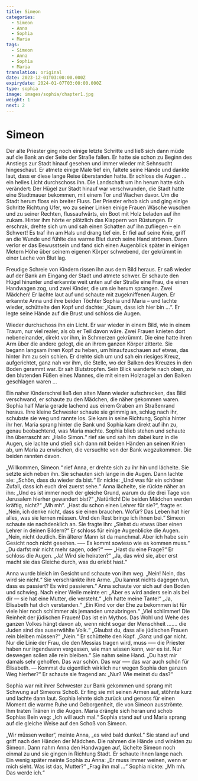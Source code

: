 ```yaml
---
title: Simeon
categories:
  - Simeon
  - Anna
  - Sophia
  - Maria
tags:
  - Simeon
  - Anna
  - Sophia
  - Maria
translation: original
date: 2023-12-01T03:00:00.000Z
expirydate: 2024-01-07T03:00:00.000Z
type: sophia
image: images/sophia/chapter1.jpg
weight: 1
next: 2
---
```


# Simeon



Der alte Priester ging noch einige letzte Schritte und ließ sich dann müde auf die Bank an der Seite der Straße fallen.
Er hatte sie schon zu Beginn des Anstiegs zur Stadt hinauf gesehen und immer wieder mit Sehnsucht hingeschaut.
Er atmete einige Male tief ein, faltete seine Hände und dankte laut, dass er diese lange Reise überstanden hatte.
Er schloss die Augen ... ein helles Licht durchschoss ihn.
Die Landschaft um ihn herum hatte sich verändert: Der Hügel zur Stadt hinauf war verschwunden, die Stadt hatte eine Stadtmauer bekommen, mit einem Tor und Wachen davor.
Um die Stadt herum floss ein breiter Fluss.
Der Priester erhob sich und ging einige Schritte Richtung Ufer, wo zu seiner Linken einige Frauen Wäsche wuschen und zu seiner Rechten, flussaufwärts, ein Boot mit Holz beladen auf ihn zukam.
Hinter ihm hörte er plötzlich das Klappern von Rüstungen.
Er erschrak, drehte sich um und sah einen Schatten auf ihn zufliegen – ein Schwert!
Es traf ihn am Hals und drang tief ein.
Er fiel auf seine Knie, griff an die Wunde und fühlte das warme Blut durch seine Hand strömen.
Dann verlor er das Bewusstsein und fand sich einen Augenblick später in einigen Metern Höhe über seinem eigenen Körper schwebend, der gekrümmt in einer Lache von Blut lag.

Freudige Schreie von Kindern rissen ihn aus dem Bild heraus.
Er saß wieder auf der Bank am Eingang der Stadt und atmete schwer.
Er schaute den Hügel hinunter und erkannte weit unten auf der Straße eine Frau, die einen Handwagen zog, und zwei Kinder, die um sie herum sprangen.
Zwei Mädchen!
Er lachte laut auf und schaute mit zugekniffenen Augen.
Er erkannte Anna und ihre beiden Töchter Sophia und Maria – und lachte wieder, schüttelte den Kopf und dachte: „Kaum, dass ich hier bin ...“.
Er legte seine Hände auf die Brust und schloss die Augen.

Wieder durchschoss ihn ein Licht.
Er war wieder in einem Bild, wie in einem Traum, nur viel realer, als ob er Teil davon wäre.
Zwei Frauen knieten dort nebeneinander, direkt vor ihm, in Schmerzen gekrümmt.
Die eine hatte ihren Arm über die andere gelegt, die an ihrem ganzen Körper zitterte.
Sie begann langsam ihren Kopf zu heben, um hinaufzuschauen auf etwas, das hinter ihm zu sein schien.
Er drehte sich um und sah ein riesiges Kreuz, aufgerichtet, ganz nah vor ihm, die Stelle, wo der Balken des Kreuzes in den Boden gerammt war.
Er sah Blutstropfen.
Sein Blick wanderte nach oben, zu den blutenden Füßen eines Mannes, die mit einem Holznagel an den Balken geschlagen waren ...

Ein naher Kinderschrei ließ den alten Mann wieder aufschrecken, das Bild verschwand, er schaute zu den Mädchen, die näher gekommen waren.
Sophia half Maria gerade lachend aus einem Graben am Straßenrand heraus.
Ihre kleine Schwester schaute sie grimmig an, schlug nach ihr, schubste sie weg und rannte los.
Sie kam in seine Richtung, Sophia hinter ihr her.
Maria sprang hinter die Bank und Sophia kam direkt auf ihn zu, genau beobachtend, was Maria machte.
Sophia blieb stehen und schaute ihn überrascht an: „Hallo Simon.“
rief sie und sah ihm dabei kurz in die Augen, sie lachte und stieß sich dann mit beiden Händen an seinen Knien ab, um Maria zu erwischen, die versuchte von der Bank wegzukommen.
Die beiden rannten davon.

„Willkommen, Simeon.“
rief Anna, er drehte sich zu ihr hin und lächelte.
Sie setzte sich neben ihn.
Sie schauten sich lange in die Augen.
Dann lachte sie: „Schön, dass du wieder da bist.“
Er nickte: „Und was für ein schöner Zufall, dass ich euch drei zuerst sehe.“
Anna lächelte, sie rückte näher an ihn: „Und es ist immer noch der gleiche Grund, warum du die drei Tage von Jerusalem hierher gewandert bist?“
„Natürlich! Die beiden Mädchen werden kräftig, nicht?“
„Mh mh“.
„Hast du schon einen Lehrer für sie?“, fragte er.
„Nein, ich denke nicht, dass sie einen brauchen.
Wofür?
Das Leben hat hier alles, was sie lernen müssen.
Und den Rest bringe ich ihnen bei.“
Simeon schaute sie nachdenklich an.
Sie fragte ihn: „Siehst du etwas über einen Lehrer in deinen Bildern?“
Er schloss für einige Augenblicke die Augen.
„Nein, nicht deutlich.
Ein älterer Mann ist da manchmal.
Aber ich habe sein Gesicht noch nicht gesehen.
––– Es kommt sowieso wie es kommen muss.“
„Du darfst mir nicht mehr sagen, oder?“
––– „Hast du eine Frage?“
Er schloss die Augen.
„Ja! Wird sie heiraten?“
„Ja, das wird sie, aber erst macht sie das Gleiche durch, was du erlebt hast.“

Anna wurde bleich im Gesicht und schaute von ihm weg.
„Nein! Nein, das wird sie nicht.“
Sie verschränkte ihre Arme.
„Du kannst nichts dagegen tun, dass es passiert?
Es wird passieren.“
Anna schaute vor sich auf den Boden und schwieg.
Nach einer Weile meinte er: „Aber es wird anders sein als bei dir –– sie hat eine Mutter, die versteht.“
„Ich hatte meine Tante!“
„Ja, Elisabeth hat dich verstanden.“
„Ein Kind vor der Ehe zu bekommen ist für viele hier noch schlimmer als jemanden umzubringen.“
„Viel schlimmer! Die Reinheit der jüdischen Frauen! Das ist ein Mythos.
Das Wohl und Wehe des ganzen Volkes hängt davon ab, wenn nicht sogar der Menschheit ....... die Juden sind das auserwählte Volk.“
„Glaubst du, dass alle jüdischen Frauen rein bleiben müssen?“
„Nein.“
Er schüttelte den Kopf.
„Ganz und gar nicht.
Nur die Linie der Frau, die den Messias tragen wird, muss ––– die Priester haben nur irgendwann vergessen, wie man wissen kann, wer es ist.
Nur deswegen sollen alle rein bleiben.“
Sie nahm seine Hand.
„Du hast mir damals sehr geholfen.
Das war schön.
Das war ––– das war auch schön für Elisabeth.
–– Kommst du eigentlich wirklich nur wegen Sophia den ganzen Weg hierher?“
Er schaute sie fragend an: „Nur?
Wie meinst du das?“

Sophia war mit ihrer Schwester zur Bank gekommen und sprang mit Schwung auf Simeons Schoß.
Er fing sie mit seinen Armen auf, stöhnte kurz und lachte dann laut.
Sophia lehnte sich zurück und genoss für einen Moment die warme Ruhe und Geborgenheit, die von Simeon ausströmte.
Ihm traten Tränen in die Augen.
Maria drängte sich heran und schob Sophias Bein weg: „Ich will auch mal.“
Sophia stand auf und Maria sprang auf die gleiche Weise auf den Schoß von Simeon.

„Wir müssen weiter“, meinte Anna, „es wird bald dunkel.“
Sie stand auf und griff nach den Händen der Mädchen.
Die nahmen die Hände und winkten zu Simeon.
Dann nahm Anna den Handwagen auf, lächelte Simeon noch einmal zu und sie gingen in Richtung Stadt.
Er schaute ihnen lange nach.
Ein wenig später meinte Sophia zu Anna: „Er muss immer weinen, wenn er mich sieht.
Was ist das, Mutter?“
„Frag ihn mal ...“
Sophia nickte: „Mh mh.
Das werde ich.“
